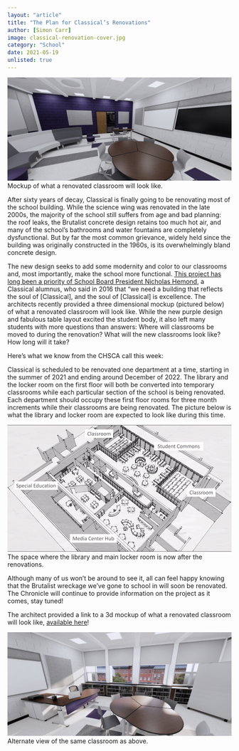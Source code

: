 ```yaml
---
layout: "article"
title: "The Plan for Classical’s Renovations"
author: [Simon Carr]
image: classical-renovation-cover.jpg
category: "School"
date: 2021-05-19
unlisted: true
---
```


![Architect's classroom mockup](/assets/images/classroom-mockup.png)
<span>Mockup of what a renovated classroom will look like.</span>

After sixty years of decay, Classical is finally going to be renovating most of the school building. While the science wing was renovated in the late 2000s, the majority of the school still suffers from age and bad planning: the roof leaks, the Brutalist concrete design retains too much hot air, and many of the school’s bathrooms and water fountains are completely dysfunctional. But by far the most common grievance, widely held since the building was originally constructed in the 1960s, is its overwhelmingly bland concrete design.

The new design seeks to add some modernity and color to our classrooms and, most importantly, make the school more functional. [This project has long been a priority of School Board President Nicholas Hemond](https://www.providencejournal.com/article/20160328/NEWS/160329296), a Classical alumnus, who said in 2016 that “we need a building that reflects the soul of [Classical], and the soul of [Classical] is excellence. The architects recently provided a three dimensional mockup (pictured below) of what a renovated classroom will look like. While the new purple design and fabulous table layout excited the student body, it also left many students with more questions than answers: Where will classrooms be moved to during the renovation? What will the new classrooms look like? How long will it take?

Here’s what we know from the CHSCA call this week:

Classical is scheduled to be renovated one department at a time, starting in the summer of 2021 and ending around December of 2022. The library and the locker room on the first floor will both be converted into temporary classrooms while each particular section of the school is being renovated. Each department should occupy these first floor rooms for three month increments while their classrooms are being renovated. The picture below is what the library and locker room are expected to look like during this time.

![Locker Room/Library Median Space](/assets/images/locker-room-median-space.png)
<span>The space where the library and main locker room is now after the renovations.</span>

Although many of us won’t be around to see it, all can feel happy knowing that the Brutalist wreckage we’ve gone to school in will soon be renovated. The Chronicle will continue to provide information on the project as it comes, stay tuned!

The architect provided a link to a 3d mockup of what a renovated classroom will look like, [available here](https://api2.enscape3d.com/v3/view/f90118f7-4a82-4f4d-a2e2-c8874c44acea)!

![Architect's classroom mockup from the other side](/assets/images/classroom-mockup-opposite.png)
<span>Alternate view of the same classroom as above.</span>
